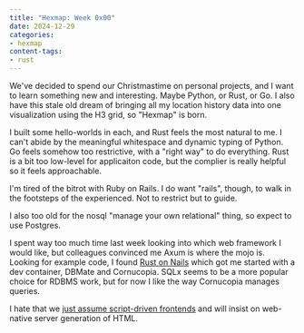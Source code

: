 ```yaml
---
title: "Hexmap: Week 0x00"
date: 2024-12-29
categories:
- hexmap
content-tags:
- rust
---
```


We've decided to spend our Christmastime on personal projects, and I want to learn something new and interesting. Maybe Python, or Rust, or Go. I also have this stale old dream of bringing all my location history data into one visualization using the H3 grid, so "Hexmap" is born.

I built some hello-worlds in each, and Rust feels the most natural to me. I can't abide by the meaningful whitespace and dynamic typing of Python. Go feels somehow too restrictive, with a "right way" to do everything. Rust is a bit too low-level for applicaiton code, but the complier is really helpful so it feels approachable.

I'm tired of the bitrot with Ruby on Rails. I do want "rails", though, to walk in the footsteps of the experienced. Not to restrict but to guide.

I also too old for the nosql "manage your own relational" thing, so expect to use Postgres.

I spent way too much time last week looking into which web framework I would like, but colleagues convinced me Axum is where the mojo is. Looking for example code, I found [Rust on Nails](https://rust-on-nails.com/) which got me started with a dev container, DBMate and Cornucopia. SQLx seems to be a more popular choice for RDBMS work, but for now I like the way Cornucopia manages queries.

I hate that we [just assume script-driven frontends](https://github.com/gothinkster/realworld) and will insist on web-native server generation of HTML.
